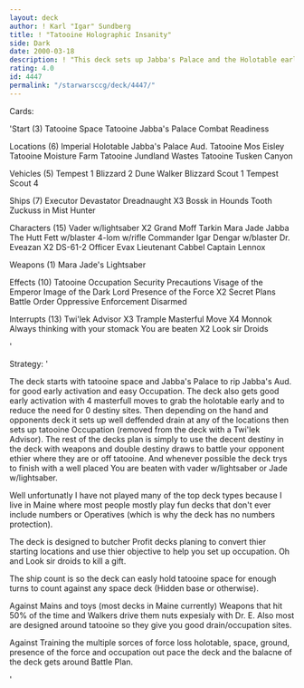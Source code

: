 ```yaml
---
layout: deck
author: ! Karl "Igar" Sundberg
title: ! "Tatooine Holographic Insanity"
side: Dark
date: 2000-03-18
description: ! "This deck sets up Jabba's Palace and the Holotable early for force generation then sets up Tatooine Occupation.  The deck uses Holograms/masterfull move for holotable drains and big destiny for weapons/double destiny draws."
rating: 4.0
id: 4447
permalink: "/starwarsccg/deck/4447/"
---
```

Cards: 

'Start (3)
Tatooine Space
Tatooine Jabba's Palace
Combat Readiness

Locations (6)
Imperial Holotable
Jabba's Palace Aud.
Tatooine Mos Eisley
Tatooine Moisture Farm
Tatooine Jundland Wastes
Tatooine Tusken Canyon

Vehicles (5)
Tempest 1
Blizzard 2
Dune Walker
Blizzard Scout 1
Tempest Scout 4

Ships (7)
Executor
Devastator
Dreadnaught X3
Bossk in Hounds Tooth
Zuckuss in Mist Hunter

Characters (15)
Vader w/lightsaber X2
Grand Moff Tarkin
Mara Jade
Jabba The Hutt
Fett w/blaster
4-lom w/rifle
Commander Igar
Dengar w/blaster
Dr. Eveazan X2
DS-61-2
Officer Evax
Lieutenant Cabbel
Captain Lennox

Weapons (1)
Mara Jade's Lightsaber

Effects (10)
Tatooine Occupation
Security Precautions
Visage of the Emperor
Image of the Dark Lord
Presence of the Force X2
Secret Plans
Battle Order
Oppressive Enforcement
Disarmed

Interrupts (13)
Twi'lek Advisor X3
Trample
Masterful Move X4
Monnok
Always thinking with your stomack
You are beaten X2
Look sir Droids

'

Strategy: '

The deck starts with tatooine space and Jabba's Palace to rip Jabba's Aud. for good early activation and easy Occupation.  The deck also gets good early activation with 4 masterfull moves to grab the holotable early and to reduce the need for 0 destiny sites. Then depending on the hand and opponents deck it sets up well deffended drain at any of the locations then sets up tatooine Occupation (removed from the deck with a Twi'lek Advisor).  The rest of the decks plan is simply to use the decent destiny in the deck with weapons and double destiny draws to battle your opponent ethier where they are or off tatooine.  And whenever possible the deck trys to finish with a well placed You are beaten with vader w/lightsaber or Jade w/lightsaber.

Well unfortunatly I have not played many of the top deck types because I live in Maine where most people mostly play fun decks that don't ever include numbers or Operatives (which is why the deck has no numbers protection).

The deck is designed to butcher Profit decks planing to convert thier starting locations and use thier objective to help you set up occupation.  Oh and Look sir droids to kill a gift.

The ship count is so the deck can easly hold tatooine space for enough turns to count against any space deck (Hidden base or otherwise).

Against Mains and toys (most decks in Maine currently) Weapons that hit 50% of the time and Walkers drive them nuts expesialy with Dr. E.  Also most are designed around tatooine so they give you good drain/occupation sites.

Against Training the multiple sorces of force loss holotable, space, ground, presence of the force and occupation out pace the deck and the balacne of the deck gets around Battle Plan.







'
